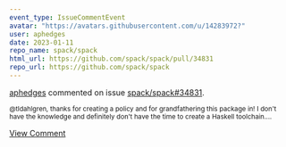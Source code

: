 ```yaml
---
event_type: IssueCommentEvent
avatar: "https://avatars.githubusercontent.com/u/14283972?"
user: aphedges
date: 2023-01-11
repo_name: spack/spack
html_url: https://github.com/spack/spack/pull/34831
repo_url: https://github.com/spack/spack
---
```


<a href='https://github.com/aphedges' target='_blank'>aphedges</a> commented on issue <a href='https://github.com/spack/spack/pull/34831' target='_blank'>spack/spack#34831</a>.

<small>@tldahlgren, thanks for creating a policy and for grandfathering this package in! I don't have the knowledge and definitely don't have the time to create a Haskell toolchain....</small>

<a href='https://github.com/spack/spack/pull/34831' target='_blank'>View Comment</a>